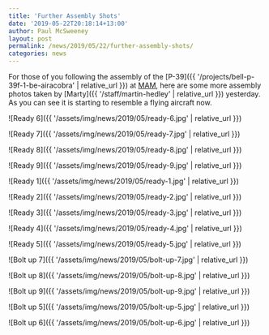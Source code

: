 ```yaml
---
title: 'Further Assembly Shots'
date: '2019-05-22T20:18:14+13:00'
author: Paul McSweeney
layout: post
permalink: /news/2019/05/22/further-assembly-shots/
categories: news
---
```


For those of you following the assembly of the [P-39]({{ '/projects/bell-p-39f-1-be-airacobra' | relative_url }}) at [MAM](https://militaryaviationmuseum.org/), here are some more assembly photos taken by [Marty]({{ '/staff/martin-hedley' | relative_url }}) yesterday.  
As you can see it is starting to resemble a flying aircraft now.

![Ready 6]({{ '/assets/img/news/2019/05/ready-6.jpg' | relative_url }})

![Ready 7]({{ '/assets/img/news/2019/05/ready-7.jpg' | relative_url }})

![Ready 8]({{ '/assets/img/news/2019/05/ready-8.jpg' | relative_url }})

![Ready 9]({{ '/assets/img/news/2019/05/ready-9.jpg' | relative_url }})

![Ready 1]({{ '/assets/img/news/2019/05/ready-1.jpg' | relative_url }})

![Ready 2]({{ '/assets/img/news/2019/05/ready-2.jpg' | relative_url }})

![Ready 3]({{ '/assets/img/news/2019/05/ready-3.jpg' | relative_url }})

![Ready 4]({{ '/assets/img/news/2019/05/ready-4.jpg' | relative_url }})

![Ready 5]({{ '/assets/img/news/2019/05/ready-5.jpg' | relative_url }})

![Bolt up 7]({{ '/assets/img/news/2019/05/bolt-up-7.jpg' | relative_url }})

![Bolt up 8]({{ '/assets/img/news/2019/05/bolt-up-8.jpg' | relative_url }})

![Bolt up 9]({{ '/assets/img/news/2019/05/bolt-up-9.jpg' | relative_url }})

![Bolt up 5]({{ '/assets/img/news/2019/05/bolt-up-5.jpg' | relative_url }})

![Bolt up 6]({{ '/assets/img/news/2019/05/bolt-up-6.jpg' | relative_url }})

